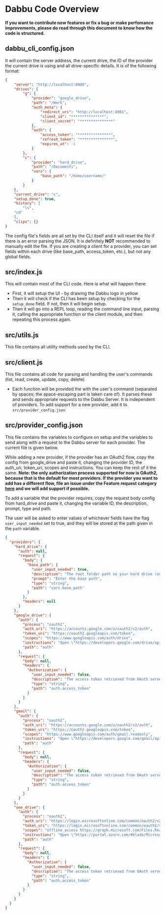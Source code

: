 # Dabbu Code Overview

**If you want to contribute new features or fix a bug or make perfomance improvements, please do read through this document to know how the code is structured.**

## **dabbu_cli_config.json**

It will contain the server address, the current drive, the ID of the provider the current drive is using and all drive-specific details. It is of the following format:

```JSON
{
	"server": "http://localhost:8080",
	"drives": {
		"g": {
			"provider": "google_drive",
			"path": "/Work",
			"auth_meta": {
				"redirect_uri": "http://localhost:8081",
				"client_id": "***************",
				"client_secret": "***************"
			},
			"auth": {
				"access_token": "***************",
				"refresh_token": "***************",
				"expires_at": -1
			}
		},
		"c": {
			"provider": "hard_drive",
			"path": "/Documents",
			"vars": {
				"base_path": "/home/username/"
			}
		}
	},
	"current_drive": "c",
	"setup_done": true,
	"history": [
		"ls",
    "cd"
	],
	"clips": {}
}
```

The config file's fields are all set by the CLI itself and it will reset the file if there is an error parsing the JSON. It is definitely **NOT** recommended to manually edit the file. If you are creating a client for a provider, you can set fields within each drive (like base_path, access_token, etc.), but not any global fields.

## **src/index.js**

This will contain most of the CLI code. Here is what will happen there:
- First, it will setup the UI - by drawing the Dabbu logo in yellow
- Then it will check if the CLI has been setup by checking for the `setup_done` field. If not, then it will begin setup.
- Then it will go into a REPL loop, reading the command line input, parsing it, calling the appropriate function or the client module, and then repeating this process again.

## **src/utils.js**

This file contains all utility methods used by the CLI.

## **src/client.js**

This file contains all code for parsing and handling the user's commands (list, read, create, update, copy, delete)
- Each function will be provided the with the user's command (separated by spaces; the space-escaping part is taken care of). It parses these and sends appropriate requests to the Dabbu Server. It is independent of providers. To add support for a new provider, add it to `src/provider_config.json`

## **src/provider_config.json**

This file contains the variables to configure on setup and the variables to send along with a request to the Dabbu server for each provider. The current file is given below.

While adding a new provider, if the provider has an OAuth2 flow, copy the config from google_drive and paste it, changing the provider ID, the auth_uri, token_uri, scopes and instructions. You can keep the rest of it the same. **Note: the only authorization process supported for now is OAuth2, because that is the default for most providers. If the provider you want to add has a different flow, file an issue under the Feature request category [here](https://github.com/gamemaker1/dabbu-cli/issues/new/choose) and we will add support if possible.**

To add a variable that the provider requires, copy the request body config from hard_drive and paste it, changing the variable ID, the description, prompt, type and path.

The user will be asked to enter values of whichever fields have the flag `user_input_needed` set to true, and they will be stored at the path given in the `path` variable.

```JSON
{
  "providers": {
    "hard_drive": {
      "auth": null,
      "request": {
        "body": {
          "base_path": {
            "user_input_needed": true,
            "description": "The root folder path on your hard drive (on Windows, it is C:\\Users\\<user name>\\) (on Linux, it is /home/<user name>/) (on MacOS, it is /Users/<user name>/)",
            "prompt": "Enter the base path",
            "type": "string",
            "path": "vars.base_path"
          }
        },
        "headers": null
      }
    },
    "google_drive": {
      "auth": {
        "process": "oauth2",
        "auth_uri": "https://accounts.google.com/o/oauth2/v2/auth",
        "token_uri": "https://oauth2.googleapis.com/token",
        "scopes": "https://www.googleapis.com/auth/drive",
        "instructions": "Open \"https://developers.google.com/drive/api/v3/quickstart/nodejs#step_1_turn_on_the\" in a web browser. Then follow these steps:\n  - Click on the blue \"Enable Drive API\" button,\n  - Fill in the following text boxes with these values,\n    - Name: Dabbu CLI,\n    - Type: Web Server,\n    - Redirect URI: http://localhost:8081,\n  - Copy the client ID and secret given there and paste it here.",
        "path": "auth"
      },
      "request": {
        "body": null,
        "headers": {
          "Authorization": {
            "user_input_needed": false,
            "description": "The access token retrieved from OAuth servers upon user consent",
            "type": "string",
            "path": "auth.access_token"
          }
        }
      }
    },
    "gmail": {
      "auth": {
        "process": "oauth2",
        "auth_uri": "https://accounts.google.com/o/oauth2/v2/auth",
        "token_uri": "https://oauth2.googleapis.com/token",
        "scopes": "https://www.googleapis.com/auth/gmail.readonly",
        "instructions": "Open \"https://developers.google.com/gmail/api/quickstart/nodejs#step_1_turn_on_the\" in a web browser. Then follow these steps:\n  - Click on the blue \"Enable Drive API\" button,\n  - Fill in the following text boxes with these values,\n    - Name: Dabbu CLI,\n    - Type: Web Server,\n    - Redirect URI: http://localhost:8081,\n  - Copy the client ID and secret given there and paste it here.",
        "path": "auth"
      },
      "request": {
        "body": null,
        "headers": {
          "Authorization": {
            "user_input_needed": false,
            "description": "The access token retrieved from OAuth servers upon user consent",
            "type": "string",
            "path": "auth.access_token"
          }
        }
      }
    },
    "one_drive": {
      "auth": {
        "process": "oauth2",
        "auth_uri": "https://login.microsoftonline.com/common/oauth2/v2.0/authorize",
        "token_uri": "https://login.microsoftonline.com/common/oauth2/v2.0/token",
        "scopes": "offline_access https://graph.microsoft.com/Files.ReadWrite.All",
        "instructions": "Open \"https://portal.azure.com/#blade/Microsoft_AAD_IAM/ActiveDirectoryMenuBlade/RegisteredApps\" in a web browser. Then do the following:\n  - Click on the \"New Registration\" button.\n  - Fill in the following text boxes with these values\n    - Name: Dabbu CLI\n    - Type: Web\n    - Accounts: Accounts in any organizational directory (Any Azure AD directory - Multitenant) and personal Microsoft accounts (e.g. Skype, Xbox)\n    - Redirect URI: http://localhost:8081\n  - Then click on the \"Register app\" button. Copy the client ID you get and enter it here.\n  - Then go to \"APIs permissions\" and click on \"Add a permission\" > \"Microsoft Graph API\" > \"Delegated permissions\" > select \"Offline access\" and \"Files.ReadWrite.All\". Then click on \"Add permission\".\n  - Then go to \"Certificates and Secrets and create a new secret and set expiry date to \"Never\". Copy the client secret you get on that webpage and enter it here.",
        "path": "auth"
      },
      "request": {
        "body": null,
        "headers": {
          "Authorization": {
            "user_input_needed": false,
            "description": "The access token retrieved from OAuth servers upon user consent",
            "type": "string",
            "path": "auth.access_token"
          }
        }
      }
    }
  }
}
```
